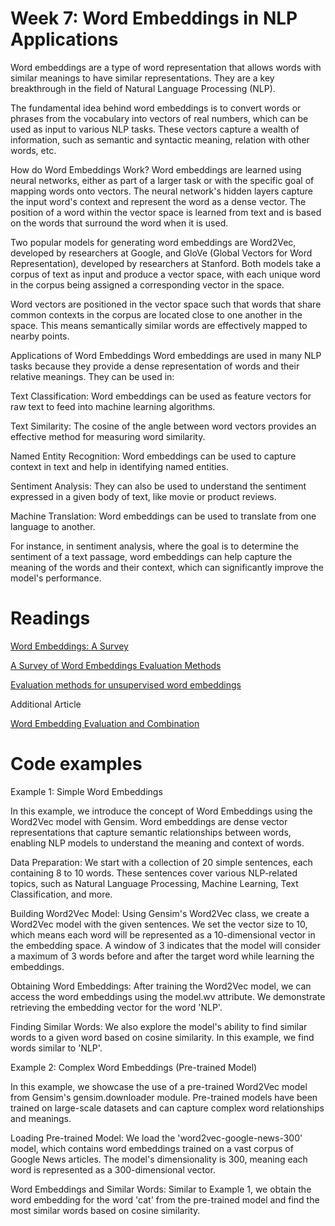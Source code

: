 # Week 7: Word Embeddings in NLP Applications
Word embeddings are a type of word representation that allows words with similar meanings to have similar representations. They are a key breakthrough in the field of Natural Language Processing (NLP).

The fundamental idea behind word embeddings is to convert words or phrases from the vocabulary into vectors of real numbers, which can be used as input to various NLP tasks. These vectors capture a wealth of information, such as semantic and syntactic meaning, relation with other words, etc.

How do Word Embeddings Work?
Word embeddings are learned using neural networks, either as part of a larger task or with the specific goal of mapping words onto vectors. The neural network's hidden layers capture the input word's context and represent the word as a dense vector. The position of a word within the vector space is learned from text and is based on the words that surround the word when it is used.

Two popular models for generating word embeddings are Word2Vec, developed by researchers at Google, and GloVe (Global Vectors for Word Representation), developed by researchers at Stanford. Both models take a corpus of text as input and produce a vector space, with each unique word in the corpus being assigned a corresponding vector in the space.

Word vectors are positioned in the vector space such that words that share common contexts in the corpus are located close to one another in the space. This means semantically similar words are effectively mapped to nearby points.

Applications of Word Embeddings
Word embeddings are used in many NLP tasks because they provide a dense representation of words and their relative meanings. They can be used in:

Text Classification: Word embeddings can be used as feature vectors for raw text to feed into machine learning algorithms.

Text Similarity: The cosine of the angle between word vectors provides an effective method for measuring word similarity.

Named Entity Recognition: Word embeddings can be used to capture context in text and help in identifying named entities.

Sentiment Analysis: They can also be used to understand the sentiment expressed in a given body of text, like movie or product reviews.

Machine Translation: Word embeddings can be used to translate from one language to another.

For instance, in sentiment analysis, where the goal is to determine the sentiment of a text passage, word embeddings can help capture the meaning of the words and their context, which can significantly improve the model's performance.


# Readings

[Word Embeddings: A Survey](https://arxiv.org/pdf/1901.09069.pdf)


[A Survey of Word Embeddings Evaluation Methods](https://arxiv.org/pdf/1801.09536.pdf)


[Evaluation methods for unsupervised word embeddings](https://aclanthology.org/D15-1036.pdf)

Additional Article

[Word Embedding Evaluation and Combination](https://aclanthology.org/L16-1046/)

# Code examples

Example 1: Simple Word Embeddings

In this example, we introduce the concept of Word Embeddings using the Word2Vec model with Gensim. Word embeddings are dense vector representations that capture semantic relationships between words, enabling NLP models to understand the meaning and context of words.

Data Preparation:
We start with a collection of 20 simple sentences, each containing 8 to 10 words. These sentences cover various NLP-related topics, such as Natural Language Processing, Machine Learning, Text Classification, and more.

Building Word2Vec Model:
Using Gensim's Word2Vec class, we create a Word2Vec model with the given sentences. We set the vector size to 10, which means each word will be represented as a 10-dimensional vector in the embedding space. A window of 3 indicates that the model will consider a maximum of 3 words before and after the target word while learning the embeddings.

Obtaining Word Embeddings:
After training the Word2Vec model, we can access the word embeddings using the model.wv attribute. We demonstrate retrieving the embedding vector for the word 'NLP'.

Finding Similar Words:
We also explore the model's ability to find similar words to a given word based on cosine similarity. In this example, we find words similar to 'NLP'.

Example 2: Complex Word Embeddings (Pre-trained Model)

In this example, we showcase the use of a pre-trained Word2Vec model from Gensim's gensim.downloader module. Pre-trained models have been trained on large-scale datasets and can capture complex word relationships and meanings.

Loading Pre-trained Model:
We load the 'word2vec-google-news-300' model, which contains word embeddings trained on a vast corpus of Google News articles. The model's dimensionality is 300, meaning each word is represented as a 300-dimensional vector.

Word Embeddings and Similar Words:
Similar to Example 1, we obtain the word embedding for the word 'cat' from the pre-trained model and find the most similar words based on cosine similarity.
